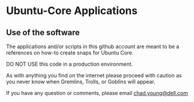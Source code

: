 # Ubuntu-Core Applications

## Use of the software 

The applications and/or scripts in this github account are meant to be a references on how-to create snaps for Ubuntu Core.  

DO NOT USE this code in a production environment.  

As with anything you find on the internet please proceed with caution as you never know when Gremlins, Trolls, or Goblins will appear.  

If you have any question or comments, please email chad.young@dell.com
